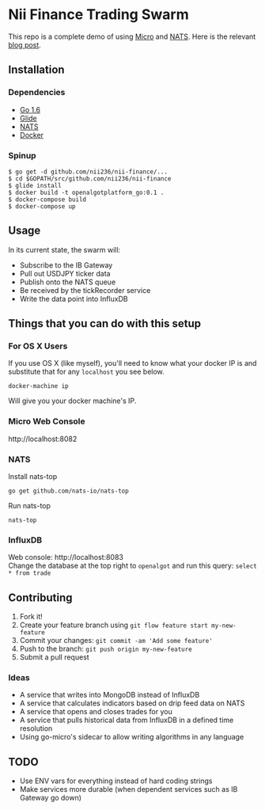 # Nii Finance Trading Swarm

This repo is a complete demo of using [Micro](https://github.com/micro/micro) and [NATS](https://nats.io). Here is the relevant [blog post](https://oren.github.io/blog/micro.html).

## Installation

### Dependencies
- [Go 1.6](https://golang.org/)
- [Glide](https://glide.sh/)
- [NATS](http://nats.io/)
- [Docker](https://www.docker.com/)

### Spinup
```
$ go get -d github.com/nii236/nii-finance/...
$ cd $GOPATH/src/github.com/nii236/nii-finance
$ glide install
$ docker build -t openalgotplatform_go:0.1 .
$ docker-compose build
$ docker-compose up
```

## Usage

In its current state, the swarm will:
- Subscribe to the IB Gateway
- Pull out USDJPY ticker data
- Publish onto the NATS queue
- Be received by the tickRecorder service
- Write the data point into InfluxDB

## Things that you can do with this setup

### For OS X Users
If you use OS X (like myself), you'll need to know what your docker IP is and substitute that for any `localhost` you see below.

```
docker-machine ip
```

Will give you your docker machine's IP.

### Micro Web Console

http://localhost:8082

### NATS

Install nats-top
```
go get github.com/nats-io/nats-top
```

Run nats-top
```
nats-top
```

### InfluxDB

Web console: http://localhost:8083  
Change the database at the top right to `openalgot` and run this query: `select * from trade`


## Contributing

1. Fork it!
2. Create your feature branch using `git flow feature start my-new-feature`
3. Commit your changes: `git commit -am 'Add some feature'`
4. Push to the branch: `git push origin my-new-feature`
5. Submit a pull request

### Ideas

- A service that writes into MongoDB instead of InfluxDB
- A service that calculates indicators based on drip feed data on NATS
- A service that opens and closes trades for you
- A service that pulls historical data from InfluxDB in a defined time resolution
- Using go-micro's sidecar to allow writing algorithms in any language

## TODO
- Use ENV vars for everything instead of hard coding strings
- Make services more durable (when dependent services such as IB Gateway go down)
